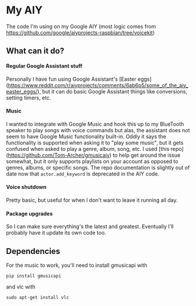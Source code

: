 My AIY
======

The code I'm using on my Google AIY (most logic comes from 
https://github.com/google/aiyprojects-raspbian/tree/voicekit)

## What can it do?
#### Regular Google Assistant stuff
Personally I have fun using Google Assistant's [Easter eggs]
(https://www.reddit.com/r/aiyprojects/comments/6ab6p5/some_of_the_aiy_easter_eggs/), 
but it can do basic Google Assistant things like conversions, setting timers, etc. 

#### Music
I wanted to integrate with Google Music and hook this up to my BlueTooth speaker
to play songs with voice commands but alas, the assistant does not seem to have
Google Music functionality built-in. Oddly it says the functionality is
supported when asking it to "play some music", but it gets confused when asked
to play a genre, album, song, etc. I used [this repo]
(https://github.com/Tom-Archer/gmusicaiy) to help get around
the issue somewhat, but it only supports playlists on your account as opposed to
genres, albums, or specific songs. The repo documentation is slightly out of
date now that `actor.add_keyword` is deprecated in the AIY code.

#### Voice shutdown
Pretty basic, but useful for when I don't want to leave it running all day.

#### Package upgrades
So I can make sure everything's the latest and greatest. Eventually I'll
probably have it update its own code too.

## Dependencies
For the music to work, you'll need to install gmusicapi with
```
pip install gmusicapi
```
and vlc with
```
sudo apt-get install vlc
```
